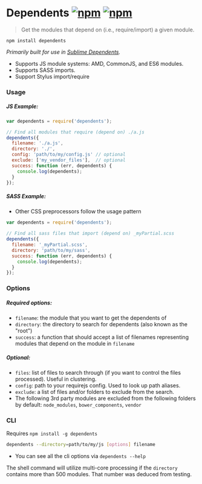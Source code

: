 # Dependents [![npm](http://img.shields.io/npm/v/dependents.svg)](https://npmjs.org/package/dependents) [![npm](http://img.shields.io/npm/dm/dependents.svg)](https://npmjs.org/package/dependents)

> Get the modules that depend on (i.e., require/import) a given module.

`npm install dependents`

*Primarily built for use in [Sublime Dependents](https://github.com/mrjoelkemp/sublime-dependents).*

* Supports JS module systems: AMD, CommonJS, and ES6 modules.
* Supports SASS imports.
* Support Stylus import/require

### Usage

##### JS Example:

```js
var dependents = require('dependents');

// Find all modules that require (depend on) ./a.js
dependents({
  filename: './a.js',
  directory: './',
  config: 'path/to/my/config.js' // optional
  exclude: ['my_vendor_files'],  // optional
  success: function (err, dependents) {
    console.log(dependents);
  }
});
```

##### SASS Example:

* Other CSS preprocessors follow the usage pattern

```javascript
var dependents = require('dependents');

// Find all sass files that import (depend on) _myPartial.scss
dependents({
  filename: '_myPartial.scss',
  directory: 'path/to/my/sass',
  success: function (err, dependents) {
    console.log(dependents);
  }
});
```

### Options

##### Required options:

* `filename`: the module that you want to get the dependents of
* `directory`: the directory to search for dependents (also known as the "root")
* `success`: a function that should accept a list of filenames representing modules that depend on the module in `filename`

##### Optional:

* `files`: list of files to search through (if you want to control the files processed). Useful in clustering.
* `config`: path to your requirejs config. Used to look up path aliases.
* `exclude`: a list of files and/or folders to exclude from the search.
 * The following 3rd party modules are excluded from the following folders by default: `node_modules`, `bower_components`, `vendor`

### CLI

Requires `npm install -g dependents`

```bash
dependents --directory=path/to/my/js [options] filename
```

* You can see all the cli options via `dependents --help`

The shell command will utilize multi-core processing if the `directory`
contains more than 500 modules. That number was deduced from testing.